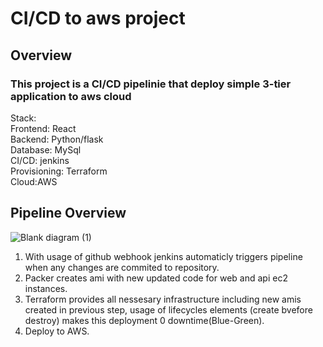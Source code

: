 # CI/CD to aws project


## Overview
### This project is a CI/CD pipelinie that deploy simple 3-tier application to aws cloud
 Stack:<br/>
 Frontend: React <br/>
 Backend: Python/flask<br/>
 Database: MySql<br/>
 CI/CD: jenkins<br/>
 Provisioning: Terraform<br/>
 Cloud:AWS<br/>



## Pipeline Overview
 ![Blank diagram (1)](https://github.com/sloniecki/CICD-to-aws/assets/125316037/e56c665b-8a6a-47e7-be2d-fb1a2892475b) <br/>
 1) With usage of github webhook jenkins automaticly triggers pipeline when any changes are commited to repository.<br/>
 2) Packer creates ami with new updated code for web and api ec2 instances. <br/>
 3) Terraform provides all nessesary infrastructure including new amis created in previous step, usage of lifecycles elements (create bvefore destroy) makes this deployment 0 downtime(Blue-Green).<br/>
 4) Deploy to AWS.<br/>
 

 
    
